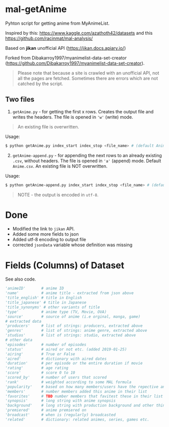 # mal-getAnime
Pyhton script for getting anime from MyAnimeList.

Inspired by this: https://www.kaggle.com/azathoth42/datasets and this  https://github.com/racinmat/mal-analysis/

Based on **jikan** unofficial API (https://jikan.docs.apiary.io/) 

Forked from Dibakarroy1997/myanimelist-data-set-creator (https://github.com/Dibakarroy1997/myanimelist-data-set-creator).

>Please note that because a site is crawled with an unofficial API, not all the pages are fetched. Sometimes there are errors which are not catched by the script.

## Two files
1. `getAnime.py` - for getting the first x rows. Creates the output file and writes the headers. The file is opened in `'w'` (write) mode. 
> An existing file is overwritten.

Usage:
```bash
$ python getAnime.py index_start index_stop <file_name> # (default Anime.csv>)
```


2. `getAnime-append.py` - for appending the next rows to an already existing `.csv`, without headers. The file is opened in `'a'` (append) mode. Default `Anime.csv`. An existing file is NOT overwritten.


Usage:
```bash
$ python getAnime-append.py index_start index_stop <file_name> # (default Anime.csv>)
```
> NOTE - the output is encoded in `utf-8`.

# Done
* Modified the link to `jikan` API.
* Added some more fields to json
* Added utf-8 encoding to output file
* corrected `jsonData` variable whose definition was missing

# Fields (Columns) of Dataset

See also code.
 
```python
'animeID'       # anime ID
'name'          # anime title - extracted from json above
'title_english' # title in English
'title_japanese' # title in Japanese
'title_synonyms' # other variants of title
'type'          # anime type (TV, Movie, OVA)
'source'        # source of anime (i.e orginal, manga, game)
# extracted data
'producers'     # list of strings: producers, extracted above
'genres'        # list of strings: anime genre, extracted above
'studios'       # list of strings: studio, extracted above
# other data
'episodes'      # number of episodes
'status'        # aired or not etc. (added 2019-01-25)
'airing'        # True or False
'aired'         # dictionary with aired dates
'duration'      # per episode or the entire duration if movie
'rating'        # age rating
'score'         # score 0 to 10
'scored_by'     # number of users that scored
'rank'          # weighted according to some MAL formula
'popularity'    # based on how many members/users have the repective anime in their list
'members'       # number members added this anime in their list
'favorites'     # TBD number members that favitest these in their list
'synopsis'      # long string with anime synopsis
'background'    # long string with production background and other things
'premiered'     # anime premiered on
'broadcast'     # when is (regularly) broadcasted
'related'       # dictionary: related animes, series, games etc.
```

